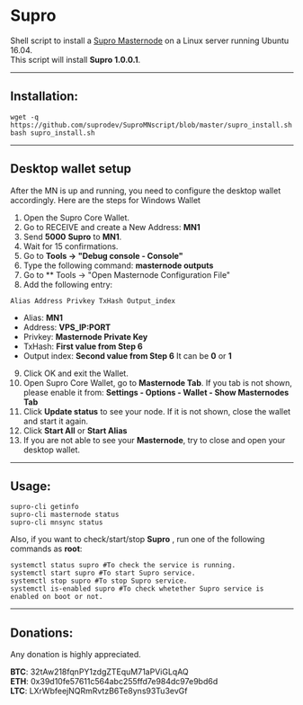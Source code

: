 # Supro
Shell script to install a [Supro Masternode](http://supro.cc/) on a Linux server running Ubuntu 16.04.  
This script will install **Supro 1.0.0.1**.
***

## Installation:
```
wget -q https://github.com/suprodev/SuproMNscript/blob/master/supro_install.sh
bash supro_install.sh
```
***

## Desktop wallet setup

After the MN is up and running, you need to configure the desktop wallet accordingly. Here are the steps for Windows Wallet
1. Open the Supro Core Wallet.
2. Go to RECEIVE and create a New Address: **MN1**
3. Send **5000** **Supro** to **MN1**.
4. Wait for 15 confirmations.
5. Go to **Tools -> "Debug console - Console"**
6. Type the following command: **masternode outputs**
7. Go to  ** Tools -> "Open Masternode Configuration File"
8. Add the following entry:
```
Alias Address Privkey TxHash Output_index
```
* Alias: **MN1**
* Address: **VPS_IP:PORT**
* Privkey: **Masternode Private Key**
* TxHash: **First value from Step 6** 
* Output index:  **Second value from Step 6** It can be **0** or **1**
9. Click OK and exit the Wallet.
10. Open Supro Core Wallet, go to **Masternode Tab**. If you tab is not shown, please enable it from: **Settings - Options - Wallet - Show Masternodes Tab**
11. Click **Update status** to see your node. If it is not shown, close the wallet and start it again.
10. Click **Start All** or **Start Alias**
11. If you are not able to see your **Masternode**, try to close and open your desktop wallet.
***

## Usage:
```
supro-cli getinfo
supro-cli masternode status
supro-cli mnsync status
```
Also, if you want to check/start/stop **Supro** , run one of the following commands as **root**:
```
systemctl status supro #To check the service is running.
systemctl start supro #To start Supro service.
systemctl stop supro #To stop Supro service.
systemctl is-enabled supro #To check whetether Supro service is enabled on boot or not.
```
***

## Donations:  

Any donation is highly appreciated.  

  
**BTC**: 32tAw218fqnPY1zdgZTEquM71aPViGLqAQ  
**ETH**: 0x39d10fe57611c564abc255ffd7e984dc97e9bd6d  
**LTC**: LXrWbfeejNQRmRvtzB6Te8yns93Tu3evGf
